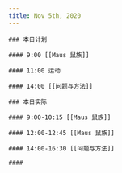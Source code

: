 ```yaml
---
title: Nov 5th, 2020
---
```



    ### 本日计划 

    #### 9:00 [[Maus 鼠族]] 

    #### 11:00 运动 

    #### 14:00 [[问题与方法]] 

    ### 本日实际 

    #### 9:00-10:15 [[Maus 鼠族]] 

    #### 12:00-12:45 [[Maus 鼠族]] 

    #### 14:00-16:30 [[问题与方法]] 

    ####
##
